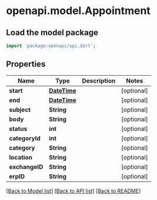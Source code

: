 # openapi.model.Appointment

## Load the model package
```dart
import 'package:openapi/api.dart';
```

## Properties
Name | Type | Description | Notes
------------ | ------------- | ------------- | -------------
**start** | [**DateTime**](DateTime.md) |  | [optional] 
**end** | [**DateTime**](DateTime.md) |  | [optional] 
**subject** | **String** |  | [optional] 
**body** | **String** |  | [optional] 
**status** | **int** |  | [optional] 
**categoryId** | **int** |  | [optional] 
**category** | **String** |  | [optional] 
**location** | **String** |  | [optional] 
**exchangeID** | **String** |  | [optional] 
**erpID** | **String** |  | [optional] 

[[Back to Model list]](../README.md#documentation-for-models) [[Back to API list]](../README.md#documentation-for-api-endpoints) [[Back to README]](../README.md)


